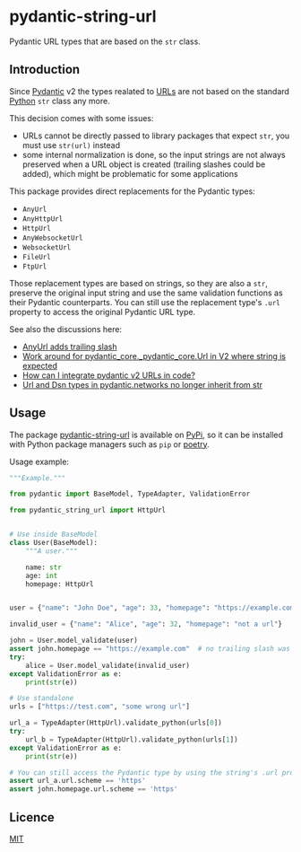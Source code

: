# pydantic-string-url

Pydantic URL types that are based on the `str` class.

## Introduction

Since [Pydantic](https://docs.pydantic.dev/) v2 the types realated to
[URLs](https://docs.pydantic.dev/latest/api/networks/) are not based on the
standard [Python](https://www.python.org/) `str` class any more.

This decision comes with some issues:
* URLs cannot be directly passed to library packages that expect `str`, you must use `str(url)`
  instead
* some internal normalization is done, so the input strings are not always preserved when a
  URL object is created (trailing slashes could be added), which might be problematic for some
  applications

This package provides direct replacements for the Pydantic types:
* `AnyUrl`
* `AnyHttpUrl`
* `HttpUrl`
* `AnyWebsocketUrl`
* `WebsocketUrl`
* `FileUrl`
* `FtpUrl`

Those replacement types are based on strings, so they are also a `str`, preserve the original input
string and use the same validation functions as their Pydantic counterparts.
You can still use the replacement type's `.url` property to access the original Pydantic URL type.

See also the discussions here:
- [AnyUrl adds trailing slash](https://github.com/pydantic/pydantic/issues/7186)
- [Work around for pydantic_core._pydantic_core.Url in V2 where string is expected](https://github.com/pydantic/pydantic/discussions/8211)
- [How can I integrate pydantic v2 URLs in code?](https://github.com/pydantic/pydantic/discussions/6395)
- [Url and Dsn types in pydantic.networks no longer inherit from str](https://docs.pydantic.dev/latest/migration/#url-and-dsn-types-in-pydanticnetworks-no-longer-inherit-from-str)

## Usage

The package [pydantic-string-url](#) is available on [PyPi](https://pypi.org/), so it can be
installed with Python package managers such as `pip` or [poetry](https://python-poetry.org/).

Usage example:

```py
"""Example."""

from pydantic import BaseModel, TypeAdapter, ValidationError

from pydantic_string_url import HttpUrl


# Use inside BaseModel
class User(BaseModel):
    """A user."""

    name: str
    age: int
    homepage: HttpUrl


user = {"name": "John Doe", "age": 33, "homepage": "https://example.com"}

invalid_user = {"name": "Alice", "age": 32, "homepage": "not a url"}

john = User.model_validate(user)
assert john.homepage == "https://example.com"  # no trailing slash was added
try:
    alice = User.model_validate(invalid_user)
except ValidationError as e:
    print(str(e))

# Use standalone
urls = ["https://test.com", "some wrong url"]

url_a = TypeAdapter(HttpUrl).validate_python(urls[0])
try:
    url_b = TypeAdapter(HttpUrl).validate_python(urls[1])
except ValidationError as e:
    print(str(e))

# You can still access the Pydantic type by using the string's .url property
assert url_a.url.scheme == 'https'
assert john.homepage.url.scheme == 'https'

```

## Licence

[MIT](LICENSE)
